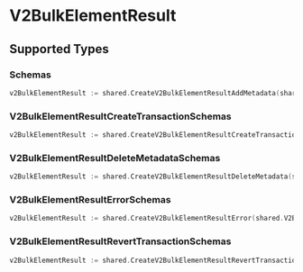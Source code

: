 # V2BulkElementResult


## Supported Types

### Schemas

```go
v2BulkElementResult := shared.CreateV2BulkElementResultAddMetadata(shared.Schemas{/* values here */})
```

### V2BulkElementResultCreateTransactionSchemas

```go
v2BulkElementResult := shared.CreateV2BulkElementResultCreateTransaction(shared.V2BulkElementResultCreateTransactionSchemas{/* values here */})
```

### V2BulkElementResultDeleteMetadataSchemas

```go
v2BulkElementResult := shared.CreateV2BulkElementResultDeleteMetadata(shared.V2BulkElementResultDeleteMetadataSchemas{/* values here */})
```

### V2BulkElementResultErrorSchemas

```go
v2BulkElementResult := shared.CreateV2BulkElementResultError(shared.V2BulkElementResultErrorSchemas{/* values here */})
```

### V2BulkElementResultRevertTransactionSchemas

```go
v2BulkElementResult := shared.CreateV2BulkElementResultRevertTransaction(shared.V2BulkElementResultRevertTransactionSchemas{/* values here */})
```

